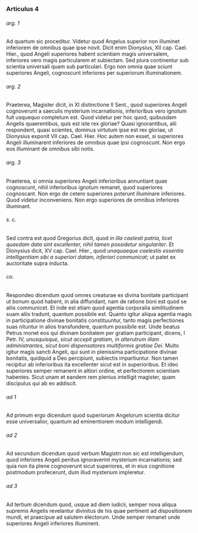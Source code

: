### Articulus 4

###### arg. 1
Ad quartum sic proceditur. Videtur quod Angelus superior non illuminet inferiorem de omnibus quae ipse novit. Dicit enim Dionysius, XII cap. Cael. Hier., quod Angeli superiores habent scientiam magis universalem, inferiores vero magis particularem et subiectam. Sed plura continentur sub scientia universali quam sub particulari. Ergo non omnia quae sciunt superiores Angeli, cognoscunt inferiores per superiorum illuminationem.

###### arg. 2
Praeterea, Magister dicit, in XI distinctione II Sent., quod superiores Angeli cognoverunt a saeculis mysterium incarnationis, inferioribus vero ignotum fuit usquequo completum est. Quod videtur per hoc quod, quibusdam Angelis quaerentibus, quis est iste rex gloriae? Quasi ignorantibus, alii respondent, quasi scientes, dominus virtutum ipse est rex gloriae, ut Dionysius exponit VII cap. Cael. Hier. Hoc autem non esset, si superiores Angeli illuminarent inferiores de omnibus quae ipsi cognoscunt. Non ergo eos illuminant de omnibus sibi notis.

###### arg. 3
Praeterea, si omnia superiores Angeli inferioribus annuntiant quae cognoscunt, nihil inferioribus ignotum remanet, quod superiores cognoscant. Non ergo de cetero superiores poterunt illuminare inferiores. Quod videtur inconveniens. Non ergo superiores de omnibus inferiores illuminant.

###### s. c.
Sed contra est quod Gregorius dicit, quod *in illa caelesti patria, licet quaedam data sint excellenter, nihil tamen possidetur singulariter*. Et Dionysius dicit, XV cap. Cael. Hier., quod *unaquaeque caelestis essentia intelligentiam sibi a superiori datam, inferiori communicat*; ut patet ex auctoritate supra inducta.

###### co.
Respondeo dicendum quod omnes creaturae ex divina bonitate participant ut bonum quod habent, in alia diffundant, nam de ratione boni est quod se aliis communicet. Et inde est etiam quod agentia corporalia similitudinem suam aliis tradunt, quantum possibile est. Quanto igitur aliqua agentia magis in participatione divinae bonitatis constituuntur, tanto magis perfectiones suas nituntur in alios transfundere, quantum possibile est. Unde beatus Petrus monet eos qui divinam bonitatem per gratiam participant, dicens, I Petr. IV, *unusquisque, sicut accepit gratiam, in alterutrum illam administrantes, sicut boni dispensatores multiformis gratiae Dei*. Multo igitur magis sancti Angeli, qui sunt in plenissima participatione divinae bonitatis, quidquid a Deo percipiunt, subiectis impartiuntur. Non tamen recipitur ab inferioribus ita excellenter sicut est in superioribus. Et ideo superiores semper remanent in altiori ordine, et perfectiorem scientiam habentes. Sicut unam et eandem rem plenius intelligit magister, quam discipulus qui ab eo addiscit.

###### ad 1
Ad primum ergo dicendum quod superiorum Angelorum scientia dicitur esse universalior, quantum ad eminentiorem modum intelligendi.

###### ad 2
Ad secundum dicendum quod verbum Magistri non sic est intelligendum, quod inferiores Angeli penitus ignoraverint mysterium incarnationis; sed quia non ita plene cognoverunt sicut superiores, et in eius cognitione postmodum profecerunt, dum illud mysterium impleretur.

###### ad 3
Ad tertium dicendum quod, usque ad diem iudicii, semper nova aliqua supremis Angelis revelantur divinitus de his quae pertinent ad dispositionem mundi, et praecipue ad salutem electorum. Unde semper remanet unde superiores Angeli inferiores illuminent.

